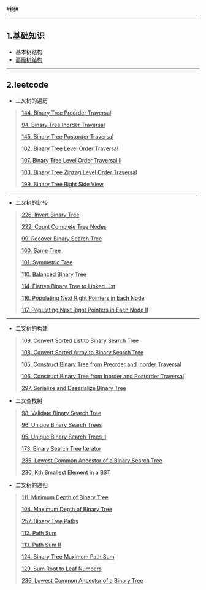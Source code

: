 #树#
****
## 1.基础知识 ##
+ 基本树结构
+ [高级树结构](./tree_algorithm.md)

----

## 2.leetcode ##

+ 二叉树的遍历
>
>[144. Binary Tree Preorder Traversal](https://leetcode.com/problems/binary-tree-preorder-traversal/)
>
>[94. Binary Tree Inorder Traversal](https://leetcode.com/problems/binary-tree-inorder-traversal/)
>
>[145. Binary Tree Postorder Traversal](https://leetcode.com/problems/binary-tree-postorder-traversal/)
>
>[102. Binary Tree Level Order Traversal](https://leetcode.com/problems/binary-tree-level-order-traversal/)
>
>[107. Binary Tree Level Order Traversal II](https://leetcode.com/problems/binary-tree-level-order-traversal-ii/)
>
>[103. Binary Tree Zigzag Level Order Traversal](https://leetcode.com/problems/binary-tree-zigzag-level-order-traversal/)
>
>[199. Binary Tree Right Side View](https://leetcode.com/problems/binary-tree-right-side-view/)
>
---

+ 二叉树的比较
>
>[226. Invert Binary Tree](https://leetcode.com/problems/invert-binary-tree/)
>
>[222. Count Complete Tree Nodes](https://leetcode.com/problems/count-complete-tree-nodes/)
>
>[99. Recover Binary Search Tree](https://leetcode.com/problems/recover-binary-search-tree/)
>
>[100. Same Tree](https://leetcode.com/problems/same-tree/)
>
>[101. Symmetric Tree](https://leetcode.com/problems/symmetric-tree/)
>
>[110. Balanced Binary Tree](https://leetcode.com/problems/balanced-binary-tree/)
>
>[114. Flatten Binary Tree to Linked List](https://leetcode.com/problems/flatten-binary-tree-to-linked-list/)
>
>[116. Populating Next Right Pointers in Each Node](https://leetcode.com/problems/populating-next-right-pointers-in-each-node/)
>
>[117. Populating Next Right Pointers in Each Node II](https://leetcode.com/problems/populating-next-right-pointers-in-each-node-ii/)
>
---

+ 二叉树的构建
>
>[109. Convert Sorted List to Binary Search Tree](https://leetcode.com/problems/convert-sorted-list-to-binary-search-tree/)
>
>[108. Convert Sorted Array to Binary Search Tree](https://leetcode.com/problems/convert-sorted-array-to-binary-search-tree/)
>
>[105. Construct Binary Tree from Preorder and Inorder Traversal](https://leetcode.com/problems/construct-binary-tree-from-preorder-and-inorder-traversal/)
>
>[106. Construct Binary Tree from Inorder and Postorder Traversal](https://leetcode.com/problems/construct-binary-tree-from-inorder-and-postorder-traversal/)
>
>[297. Serialize and Deserialize Binary Tree](https://leetcode.com/problems/serialize-and-deserialize-binary-tree/)
>

+ 二叉查找树
>[98. Validate Binary Search Tree](https://leetcode.com/problems/validate-binary-search-tree/)
>
>[96. Unique Binary Search Trees](https://leetcode.com/problems/unique-binary-search-trees/)
>
>[95. Unique Binary Search Trees II](https://leetcode.com/problems/unique-binary-search-trees-ii/)
>
>[173. Binary Search Tree Iterator](https://leetcode.com/problems/binary-search-tree-iterator/)
>
>[235. Lowest Common Ancestor of a Binary Search Tree](https://leetcode.com/problems/lowest-common-ancestor-of-a-binary-search-tree/)
>
>[230. Kth Smallest Element in a BST](https://leetcode.com/problems/kth-smallest-element-in-a-bst/)
>

+ 二叉树的递归
>
>[111. Minimum Depth of Binary Tree](https://leetcode.com/problems/minimum-depth-of-binary-tree/)
>
>[104. Maximum Depth of Binary Tree](https://leetcode.com/problems/maximum-depth-of-binary-tree/)
>
>[257. Binary Tree Paths](https://leetcode.com/problems/binary-tree-paths/)
>
>[112. Path Sum](https://leetcode.com/problems/path-sum/)
>
>[113. Path Sum II](https://leetcode.com/problems/path-sum-ii/)
>
>[124. Binary Tree Maximum Path Sum](https://leetcode.com/problems/binary-tree-maximum-path-sum/)
>
>[129. Sum Root to Leaf Numbers](https://leetcode.com/problems/sum-root-to-leaf-numbers/)
>
>[236. Lowest Common Ancestor of a Binary Tree](https://leetcode.com/problems/lowest-common-ancestor-of-a-binary-tree/)
